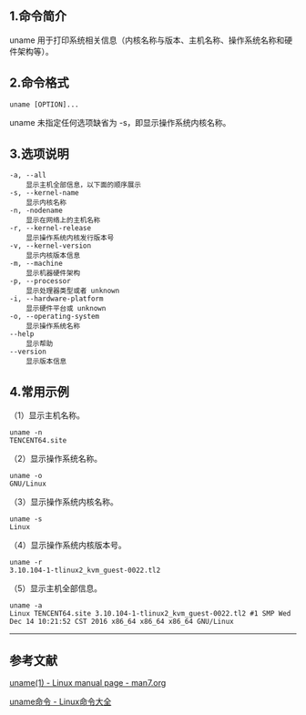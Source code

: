 ## 1.命令简介
uname 用于打印系统相关信息（内核名称与版本、主机名称、操作系统名称和硬件架构等）。

## 2.命令格式
```
uname [OPTION]...
```
uname 未指定任何选项缺省为 -s，即显示操作系统内核名称。
## 3.选项说明
```
-a, --all
	显示主机全部信息，以下面的顺序展示
-s, --kernel-name
	显示内核名称
-n, -nodename
	显示在网络上的主机名称
-r, --kernel-release
	显示操作系统内核发行版本号
-v, --kernel-version
	显示内核版本信息
-m, --machine
	显示机器硬件架构
-p, --processor
	显示处理器类型或者 unknown
-i, --hardware-platform
	显示硬件平台或 unknown
-o, --operating-system
	显示操作系统名称
--help
	显示帮助
--version
	显示版本信息
```

## 4.常用示例
（1）显示主机名称。
```shell
uname -n
TENCENT64.site
```

（2）显示操作系统名称。
```shell
uname -o
GNU/Linux
```
（3）显示操作系统内核名称。
```shell
uname -s
Linux
```
（4）显示操作系统内核版本号。
```shell
uname -r
3.10.104-1-tlinux2_kvm_guest-0022.tl2
```
（5）显示主机全部信息。
```shell
uname -a
Linux TENCENT64.site 3.10.104-1-tlinux2_kvm_guest-0022.tl2 #1 SMP Wed Dec 14 10:21:52 CST 2016 x86_64 x86_64 x86_64 GNU/Linux
```

---
## 参考文献
[uname(1) - Linux manual page - man7.org](http://man7.org/linux/man-pages/man1/uname.1.html)

[uname命令 - Linux命令大全](http://man.linuxde.net/uname)